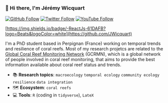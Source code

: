 ### :wave: Hi there, I'm Jérémy Wicquart

[![GitHub Follow](https://img.shields.io/github/followers/JWicquart?label=Github&style=social)](https://github.com/JWicquart)
[![Twitter Follow](https://img.shields.io/twitter/follow/JeremyWicquart?label=Twitter&style=social)](https://twitter.com/JeremyWicquart)
[![YouTube Follow](https://img.shields.io/youtube/channel/subscribers/UC4Dsz4d2fQp5eYm-2OA8LAg?label=YouTube&style=social)](https://www.youtube.com/channel/UC4Dsz4d2fQp5eYm-2OA8LAg)


[https://img.shields.io/badge/-ReactJs-61DAFB?logo=Beats&logoColor=white](https://github.com/JWicquart)

I'm a PhD student based in Perpignan (France) working on temporal trends and resilience of coral reefs. Most of my research projetcs are related to the [Global Coral Reef Monitoring Network](https://gcrmn.net/) (GCRMN), which is a global network of people involved in coral reef monitoring, that aims to provide the best information available about coral reef status and trends.

* :books: **Research topics**: `macroecology` `temporal ecology` `community ecology` `resilience` `data integration` 
* :world_map: **Ecosystem**: `coral reefs`
* :computer: **Tools**: `R` (coding in `tidyverse`), `LateX`
